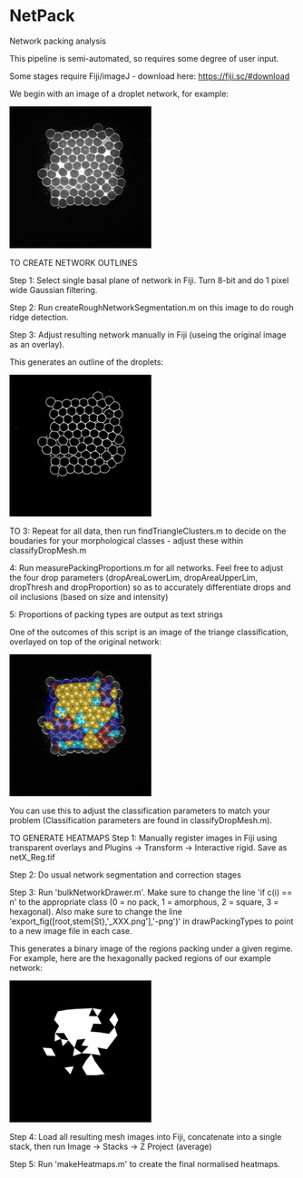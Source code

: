 # NetPack
Network packing analysis

This pipeline is semi-automated, so requires some degree of user input.

Some stages require Fiji/imageJ - download here: https://fiji.sc/#download

We begin with an image of a droplet network, for example:

![Raw network](https://raw.githubusercontent.com/Pseudomoaner/NetPack/master/ExampleImages/net.png)

TO CREATE NETWORK OUTLINES

Step 1: Select single basal plane of network in Fiji. Turn 8-bit and do 1 pixel wide Gaussian filtering.

Step 2: Run createRoughNetworkSegmentation.m on this image to do rough ridge detection.

Step 3: Adjust resulting network manually in Fiji (useing the original image as an overlay).

This generates an outline of the droplets:

![Outline network](https://raw.githubusercontent.com/Pseudomoaner/NetPack/master/ExampleImages/net_Network_Corrected.png)

TO 
3: Repeat for all data, then run findTriangleClusters.m to decide on the boudaries for your morphological classes - adjust these within classifyDropMesh.m

4: Run measurePackingProportions.m for all networks. Feel free to adjust the four drop parameters
 (dropAreaLowerLim, dropAreaUpperLim, dropThresh and dropProportion) so as to accurately differentiate drops and oil inclusions (based on size and intensity)
 
5: Proportions of packing types are output as text strings 

One of the outcomes of this script is an image of the triange classification, overlayed on top of the original network:

![Network overlay](https://raw.githubusercontent.com/Pseudomoaner/NetPack/master/ExampleImages/net_Overlay.png)

You can use this to adjust the classification parameters to match your problem (Classification parameters are found in classifyDropMesh.m).

TO GENERATE HEATMAPS
Step 1: Manually register images in Fiji using transparent overlays and Plugins -> Transform -> Interactive rigid. Save as netX_Reg.tif

Step 2: Do usual network segmentation and correction stages

Step 3: Run 'bulkNetworkDrawer.m'. Make sure to change the line 'if c(i) == n' to the appropriate class (0 = no pack, 1 = amorphous,
 2 = square, 3 = hexagonal). Also make sure to change the line 'export_fig([root,stem{St},'_XXX.png'],'-png')' in drawPackingTypes to 
point to a new image file in each case. 

This generates a binary image of the regions packing under a given regime. For example, here are the hexagonally packed regions of our example network:

![Network hexagonal regions](https://raw.githubusercontent.com/Pseudomoaner/NetPack/master/ExampleImages/net_hex.png)

Step 4: Load all resulting mesh images into Fiji, concatenate into a single stack, then run Image -> Stacks -> Z Project (average)

Step 5: Run 'makeHeatmaps.m' to create the final normalised heatmaps.
